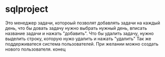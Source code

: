 # sqlproject
Это менеджер задачи, котороый позволят добавлять задачи на каждый день, что бы довать задачу
нужно выбрать нужный день, вписать название задачи и нажать "добавить".
Что бы удалить задачу, нужно выделить строку, которую нужо удалить и нажать "удалить"
Так же поддерживатеся система пользователей.
При желании можно создать нового пользователя.
конец

